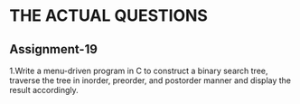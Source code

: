# THE ACTUAL QUESTIONS

## Assignment-19

1.Write a menu-driven program in C to construct a binary search tree, traverse the tree in inorder, preorder, and postorder manner and display the result   accordingly.
